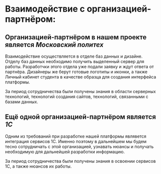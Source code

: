 # **Взаимодействие с организацией-партнёром:**
## Организацией-партнёром в нашем проекте является ***Московский политех***
Взаимодействие осуществляется в отделе баз данных и дизайне. Отделу баз данных необходимо получить выделенный сервер для работы. Разработчки этого отдела уже подали заявку и ждут ответа от партнёра. Дизайнеры же берут готовые логотипы и иконки, а также Личный кабинет студента в качестве образца для создания интерфейса платформы.

За период сотрудничества были получены знания в области серверных технологий, технологий создания сайтов, технологий, связанными с базами данных.

## Ещё одной организацией-партнёром является ***1С***
Одним из требований при разработке нашей платформы являвется интеграция сервисов 1С. Именно поэтому в дальнейшем мы будем тесно сотрудничать с этой организацией, узнавать нюансы и получать необходимую для дальнейшей разработки информацию.

За период сотрудничества были получены знания в освоении сервисов 1С, а также нюансов их работы. 